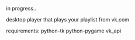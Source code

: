 in progress..

desktop player that plays your playlist from vk.com

requirements:
  python-tk
  python-pygame
  vk_api
